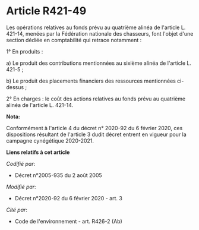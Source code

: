 # Article R421-49

Les opérations relatives au fonds prévu au quatrième alinéa de l'article L. 421-14, menées par la Fédération nationale des
chasseurs, font l'objet d'une section dédiée en comptabilité qui retrace notamment :

1° En produits :

a) Le produit des contributions mentionnées au sixième alinéa de l'article L. 421-5 ;

b) Le produit des placements financiers des ressources mentionnées ci-dessus ;

2° En charges : le coût des actions relatives au fonds prévu au quatrième alinéa de l'article L. 421-14.

**Nota:**

Conformément à l'article 4 du décret n° 2020-92 du 6 février 2020, ces dispositions résultant de l'article 3 dudit décret
entrent en vigueur pour la campagne cynégétique 2020-2021.

**Liens relatifs à cet article**

_Codifié par_:

  - Décret n°2005-935 du 2 août 2005

_Modifié par_:

  - Décret n°2020-92 du 6 février 2020 - art. 3

_Cité par_:

  - Code de l'environnement - art. R426-2 (Ab)
